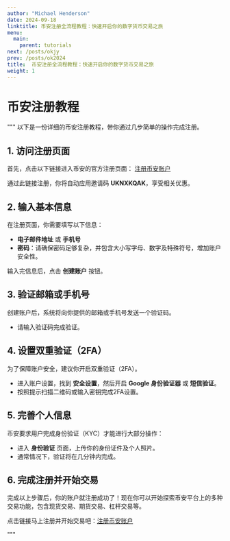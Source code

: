 ```yaml
---
author: "Michael Henderson"
date: 2024-09-18
linktitle: 币安注册全流程教程：快速开启你的数字货币交易之旅
menu:
  main:
    parent: tutorials
next: /posts/okjy
prev: /posts/ok2024
title:  币安注册全流程教程：快速开启你的数字货币交易之旅
weight: 1
---
```




# 币安注册教程
"""
以下是一份详细的币安注册教程，带你通过几步简单的操作完成注册。

## 1. 访问注册页面

首先，点击以下链接进入币安的官方注册页面：
[注册币安账户](https://www.marketwebb.club/join?ref=UKNXKQAK)

通过此链接注册，你将自动应用邀请码 **UKNXKQAK**，享受相关优惠。

## 2. 输入基本信息

在注册页面，你需要填写以下信息：
- **电子邮件地址** 或 **手机号**
- **密码**：请确保密码足够复杂，并包含大小写字母、数字及特殊符号，增加账户安全性。

输入完信息后，点击 **创建账户** 按钮。

## 3. 验证邮箱或手机号

创建账户后，系统将向你提供的邮箱或手机号发送一个验证码。
- 请输入验证码完成验证。

## 4. 设置双重验证（2FA）

为了保障账户安全，建议你开启双重验证（2FA）。
- 进入账户设置，找到 **安全设置**，然后开启 **Google 身份验证器** 或 **短信验证**。
- 按照提示扫描二维码或输入密钥完成2FA设置。

## 5. 完善个人信息

币安要求用户完成身份验证（KYC）才能进行大部分操作：
- 进入 **身份验证** 页面，上传你的身份证件及个人照片。
- 通常情况下，验证将在几分钟内完成。

## 6. 完成注册并开始交易

完成以上步骤后，你的账户就注册成功了！现在你可以开始探索币安平台上的多种交易功能，包含现货交易、期货交易、杠杆交易等。

点击链接马上注册并开始交易吧：[注册币安账户](https://www.marketwebb.club/join?ref=UKNXKQAK)

"""
